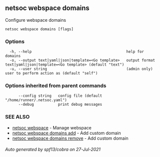 ## netsoc webspace domains

Configure webspace domains

```
netsoc webspace domains [flags]
```

### Options

```
  -h, --help                                           help for domains
  -o, --output text|yaml|json|template=<Go template>   output format text|yaml|json|template=<Go template> (default "text")
  -u, --user string                                    (admin only) user to perform action as (default "self")
```

### Options inherited from parent commands

```
      --config string   config file (default "/home/runner/.netsoc.yaml")
      --debug           print debug messages
```

### SEE ALSO

* [netsoc webspace](netsoc_webspace.md)	 - Manage webspace
* [netsoc webspace domains add](netsoc_webspace_domains_add.md)	 - Add custom domain
* [netsoc webspace domains remove](netsoc_webspace_domains_remove.md)	 - Add custom domain

###### Auto generated by spf13/cobra on 27-Jul-2021
